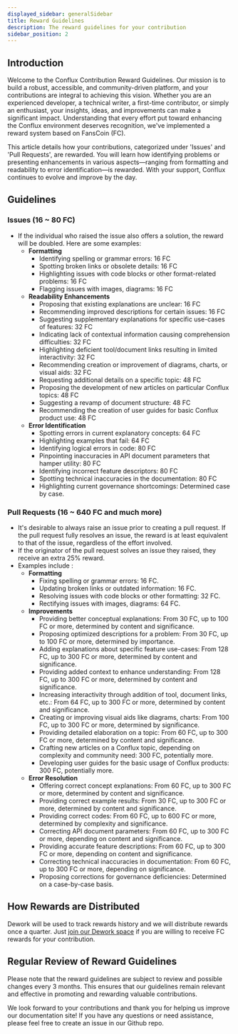 ```yaml
---
displayed_sidebar: generalSidebar
title: Reward Guidelines
description: The reward guidelines for your contribution
sidebar_position: 2
---
```


## Introduction

Welcome to the Conflux Contribution Reward Guidelines. Our mission is to build a robust, accessible, and community-driven platform, and your contributions are integral to achieving this vision. Whether you are an experienced developer, a technical writer, a first-time contributor, or simply an enthusiast, your insights, ideas, and improvements can make a significant impact. Understanding that every effort put toward enhancing the Conflux environment deserves recognition, we've implemented a reward system based on FansCoin (FC).

This article details how your contributions, categorized under 'Issues' and 'Pull Requests', are rewarded. You will learn how identifying problems or presenting enhancements in various aspects—ranging from formatting and readability to error identification—is rewarded. With your support, Conflux continues to evolve and improve by the day.

## Guidelines

### Issues (16 ~ 80 FC)

* If the individual who raised the issue also offers a solution, the reward will be doubled. Here are some examples:
  * **Formatting**
    * Identifying spelling or grammar errors: 16 FC
    * Spotting broken links or obsolete details: 16 FC
    * Highlighting issues with code blocks or other format-related problems: 16 FC
    * Flagging issues with images, diagrams: 16 FC
  * **Readability Enhancements**
    * Proposing that existing explanations are unclear: 16 FC
    * Recommending improved descriptions for certain issues: 16 FC
    * Suggesting supplementary explanations for specific use-cases of features: 32 FC
    * Indicating lack of contextual information causing comprehension difficulties: 32 FC
    * Highlighting deficient tool/document links resulting in limited interactivity: 32 FC
    * Recommending creation or improvement of diagrams, charts, or visual aids: 32 FC
    * Requesting additional details on a specific topic: 48 FC
    * Proposing the development of new articles on particular Conflux topics: 48 FC
    * Suggesting a revamp of document structure: 48 FC
    * Recommending the creation of user guides for basic Conflux product use: 48 FC
  * **Error Identification**
    * Spotting errors in current explanatory concepts: 64 FC
    * Highlighting examples that fail: 64 FC
    * Identifying logical errors in code: 80 FC
    * Pinpointing inaccuracies in API document parameters that hamper utility: 80 FC
    * Identifying incorrect feature descriptors: 80 FC
    * Spotting technical inaccuracies in the documentation: 80 FC
    * Highlighting current governance shortcomings: Determined case by case.

### Pull Requests (16 ~ 640 FC and much more)

* It's desirable to always raise an issue prior to creating a pull request. If the pull request fully resolves an issue, the reward is at least equivalent to that of the issue, regardless of the effort involved.
* If the originator of the pull request solves an issue they raised, they receive an extra 25% reward.
* Examples include :
  * **Formatting**
    * Fixing spelling or grammar errors: 16 FC.
    * Updating broken links or outdated information: 16 FC.
    * Resolving issues with code blocks or other formatting: 32 FC.
    * Rectifying issues with images, diagrams: 64 FC.
  * **Improvements**
    * Providing better conceptual explanations: From 30 FC, up to 100 FC or more, determined by content and significance.
    * Proposing optimized descriptions for a problem: From 30 FC, up to 100 FC or more, determined by importance.
    * Adding explanations about specific feature use-cases: From 128 FC, up to 300 FC or more, determined by content and significance.
    * Providing added context to enhance understanding: From 128 FC, up to 300 FC or more, determined by content and significance.
    * Increasing interactivity through addition of tool, document links, etc.: From 64 FC, up to 300 FC or more, determined by content and significance.
    * Creating or improving visual aids like diagrams, charts: From 100 FC, up to 300 FC or more, determined by significance.
    * Providing detailed elaboration on a topic: From 60 FC, up to 300 FC or more, determined by content and significance.
    * Crafting new articles on a Conflux topic, depending on complexity and community need: 300 FC, potentially more.
    * Developing user guides for the basic usage of Conflux products: 300 FC, potentially more.
  * **Error Resolution**
    * Offering correct concept explanations: From 60 FC, up to 300 FC or more, determined by content and significance.
    * Providing correct example results: From 30 FC, up to 300 FC or more, determined by content and significance.
    * Providing correct codes: From 60 FC, up to 600 FC or more, determined by complexity and significance.
    * Correcting API document parameters: From 60 FC, up to 300 FC or more, depending on content and significance.
    * Providing accurate feature descriptions: From 60 FC, up to 300 FC or more, depending on content and significance.
    * Correcting technical inaccuracies in documentation: From 60 FC, up to 300 FC or more, depending on significance.
    * Proposing corrections for governance deficiencies: Determined on a case-by-case basis.

## How Rewards are Distributed

Dework will be used to track rewards history and we will distribute rewards once a quarter. Just [join our Dework space](https://app.dework.xyz/conflux/developer-portal-1958) if you are willing to receive FC rewards for your contribution.

## Regular Review of Reward Guidelines

Please note that the reward guidelines are subject to review and possible changes every 3 months. This ensures that our guidelines remain relevant and effective in promoting and rewarding valuable contributions.

We look forward to your contributions and thank you for helping us improve our documentation site! If you have any questions or need assistance, please feel free to create an issue in our Github repo.


